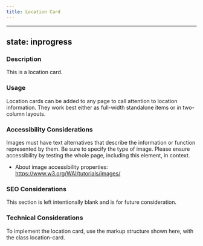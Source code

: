 ```yaml
---
title: Location Card
---
```


---
state: inprogress
---

### Description
This is a location card.

### Usage
Location cards can be added to any page to call attention to location information. They work best either as full-width standalone items or in two-column layouts.

### Accessibility Considerations
Images must have text alternatives that describe the information or function represented by them. Be sure to specify the type of image. Please ensure accessibility by testing the whole page, including this element, in context.

* About image accessibility properties: https://www.w3.org/WAI/tutorials/images/

### SEO Considerations
This section is left intentionally blank and is for future consideration.

### Technical Considerations
To implement the location card, use the markup structure shown here, with the class location-card.
